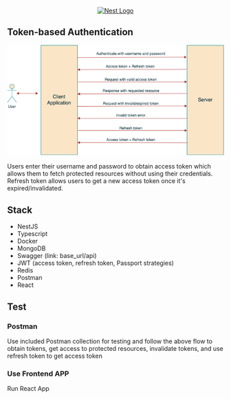<p align="center">
  <a href="http://nestjs.com/" target="blank"><img src="https://nestjs.com/img/logo-small.svg" width="200" alt="Nest Logo" /></a>
</p>

[circleci-image]: https://img.shields.io/circleci/build/github/nestjs/nest/master?token=abc123def456
[circleci-url]: https://circleci.com/gh/nestjs/nest

## Token-based Authentication

![Screenshot](./backend/Nest_JWT.png)

Users enter their username and password to obtain access token which allows them to fetch protected resources without using their credentials. Refresh token allows users to get a new access token once it's expired/invalidated. 



## Stack


- NestJS
- Typescript
- Docker
- MongoDB
- Swagger (link: base_url/api)
- JWT (access token, refresh token, Passport strategies)
- Redis
- Postman
- React

## Test

### Postman
Use included Postman collection for testing and follow the above flow to obtain tokens, get access to protected resources, invalidate tokens, and use refresh token to get access token

### Use Frontend APP
Run React App
